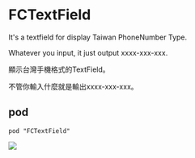 # FCTextField
It's a textfield for display Taiwan PhoneNumber Type.

Whatever you input, it just output xxxx-xxx-xxx.

顯示台灣手機格式的TextField。

不管你輸入什麼就是輸出xxxx-xxx-xxx。

## pod
```pod "FCTextField"```

![](http://i.imgur.com/vcZtcuZ.png?2)
